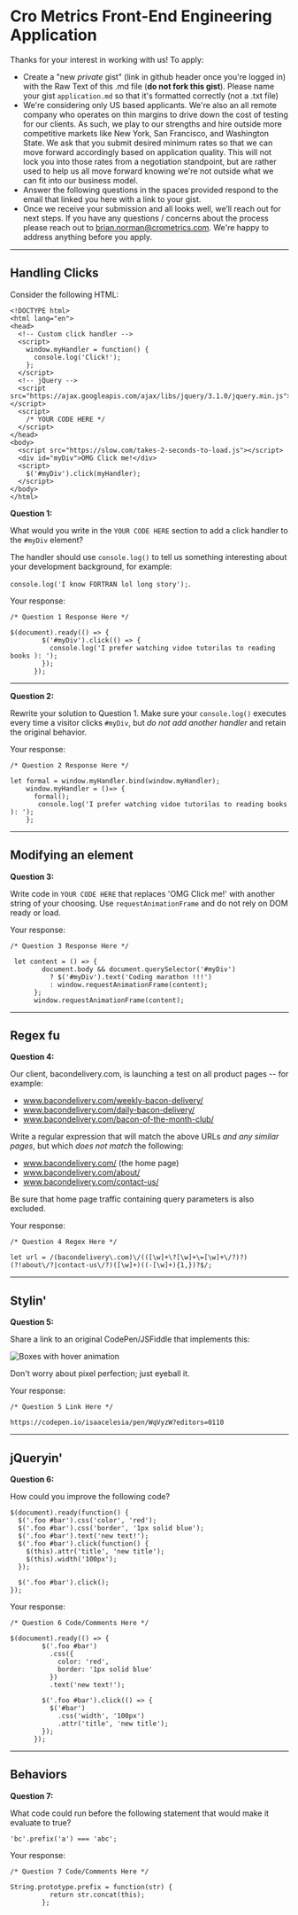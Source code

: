 # Cro Metrics Front-End Engineering Application

Thanks for your interest in working with us! To apply:

- Create a "new _private_ gist" (link in github header once you're logged in) with the Raw Text of this .md file (**do not fork this gist**). Please name your gist `application.md` so that it's formatted correctly (not a .txt file)
- We're considering only US based applicants. We're also an all remote company who operates on thin margins to drive down the cost of testing for our clients. As such, we play to our strengths and hire outside more competitive markets like New York, San Francisco, and Washington State. We ask that you submit desired minimum rates so that we can move forward accordingly based on application quality. This will not lock you into those rates from a negotiation standpoint, but are rather used to help us all move forward knowing we're not outside what we can fit into our business model.
- Answer the following questions in the spaces provided respond to the email that linked you here with a link to your gist.
- Once we receive your submission and all looks well, we’ll reach out for next steps. If you have any questions / concerns about the process please reach out to brian.norman@crometrics.com. We're happy to address anything before you apply.

---

## Handling Clicks

Consider the following HTML:

```
<!DOCTYPE html>
<html lang="en">
<head>
  <!-- Custom click handler -->
  <script>
    window.myHandler = function() {
      console.log('Click!');
    };
  </script>
  <!-- jQuery -->
  <script src="https://ajax.googleapis.com/ajax/libs/jquery/3.1.0/jquery.min.js"></script>
  <script>
    /* YOUR CODE HERE */
  </script>
</head>
<body>
  <script src="https://slow.com/takes-2-seconds-to-load.js"></script>
  <div id="myDiv">OMG Click me!</div>
  <script>
    $('#myDiv').click(myHandler);
  </script>
</body>
</html>

```

**Question 1:**

What would you write in the `YOUR CODE HERE` section to add a click handler to the `#myDiv` element?

The handler should use `console.log()` to tell us something interesting about your development background, for example:

`console.log('I know FORTRAN lol long story');`.

Your response:

```
/* Question 1 Response Here */

$(document).ready(() => {
        $('#myDiv').click(() => {
          console.log('I prefer watching vidoe tutorilas to reading books ): ');
        });
      });
```

---

**Question 2:**

Rewrite your solution to Question 1. Make sure your `console.log()` executes every time a visitor clicks `#myDiv`, but _do not add another handler_ and retain the original behavior.

Your response:

```
/* Question 2 Response Here */

let formal = window.myHandler.bind(window.myHandler);
    window.myHandler = ()=> {
      formal();
       console.log('I prefer watching vidoe tutorilas to reading books ): ');
    };
```

---

## Modifying an element

**Question 3:**

Write code in `YOUR CODE HERE` that replaces 'OMG Click me!' with another string of your choosing. Use `requestAnimationFrame` and do not rely on DOM ready or load.

Your response:

```
/* Question 3 Response Here */

 let content = () => {
        document.body && document.querySelector('#myDiv')
          ? $('#myDiv').text('Coding marathon !!!')
          : window.requestAnimationFrame(content);
      };
      window.requestAnimationFrame(content);
```

---

## Regex fu

**Question 4:**

Our client, bacondelivery.com, is launching a test on all product pages -- for example:

- www.bacondelivery.com/weekly-bacon-delivery/
- www.bacondelivery.com/daily-bacon-delivery/
- www.bacondelivery.com/bacon-of-the-month-club/

Write a regular expression that will match the above URLs _and any similar pages_, but which _does not match_ the following:

- www.bacondelivery.com/ (the home page)
- www.bacondelivery.com/about/
- www.bacondelivery.com/contact-us/

Be sure that home page traffic containing query parameters is also excluded.

Your response:

```
/* Question 4 Regex Here */

let url = /(bacondelivery\.com)\/(([\w]+\?[\w]+\=[\w]+\/?)?)(?!about\/?|contact-us\/?)([\w]+)((-[\w]+){1,})?$/;
```

---

## Stylin'

**Question 5:**

Share a link to an original CodePen/JSFiddle that implements this:

![Boxes with hover animation](http://uploads.crometrics.com/7P8x/4F9VmEDq.gif)

Don't worry about pixel perfection; just eyeball it.

Your response:

```
/* Question 5 Link Here */

https://codepen.io/isaacelesia/pen/WqVyzW?editors=0110

```

---

## jQueryin'

**Question 6:**

How could you improve the following code?

```
$(document).ready(function() {
  $('.foo #bar').css('color', 'red');
  $('.foo #bar').css('border', '1px solid blue');
  $('.foo #bar').text('new text!');
  $('.foo #bar').click(function() {
    $(this).attr('title', 'new title');
    $(this).width('100px');
  });

  $('.foo #bar').click();
});
```

Your response:

```
/* Question 6 Code/Comments Here */

$(document).ready(() => {
        $('.foo #bar')
          .css({
            color: 'red',
            border: '1px solid blue'
          })
          .text('new text!');

        $('.foo #bar').click(() => {
          $('#bar')
            .css('width', '100px')
            .attr('title', 'new title');
        });
      });
```

---

## Behaviors

**Question 7:**

What code could run before the following statement that would make it evaluate to true?

```
'bc'.prefix('a') === 'abc';
```

Your response:

```
/* Question 7 Code/Comments Here */

String.prototype.prefix = function(str) {
          return str.concat(this);
        };
```
